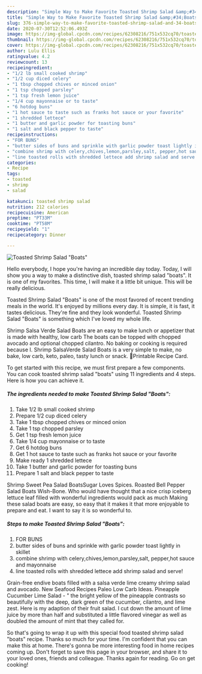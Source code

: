 ```yaml
---
description: "Simple Way to Make Favorite Toasted Shrimp Salad &amp;#34;Boats&amp;#34;"
title: "Simple Way to Make Favorite Toasted Shrimp Salad &amp;#34;Boats&amp;#34;"
slug: 376-simple-way-to-make-favorite-toasted-shrimp-salad-and-34-boats-and-34
date: 2020-07-30T12:52:06.493Z
image: https://img-global.cpcdn.com/recipes/62308216/751x532cq70/toasted-shrimp-salad-boats-recipe-main-photo.jpg
thumbnail: https://img-global.cpcdn.com/recipes/62308216/751x532cq70/toasted-shrimp-salad-boats-recipe-main-photo.jpg
cover: https://img-global.cpcdn.com/recipes/62308216/751x532cq70/toasted-shrimp-salad-boats-recipe-main-photo.jpg
author: Lulu Ellis
ratingvalue: 4.2
reviewcount: 13
recipeingredient:
- "1/2 lb small cooked shrimp"
- "1/2 cup diced celery"
- "1 tbsp chopped chives or minced onion"
- "1 tsp chopped parsley"
- "1 tsp fresh lemon juice"
- "1/4 cup mayonnaise or to taste"
- "6 hotdog buns"
- "1 hot sauce to taste such as franks hot sauce or your favorite"
- "1 shredded lettece"
- "1 butter and garlic powder for toasting buns"
- "1 salt and black pepper to taste"
recipeinstructions:
- "FOR BUNS"
- "butter sides of buns and sprinkle with garlic powder toast lightly in skillet"
- "combine shrimp with celery,chives,lemon,parsley,salt, pepper,hot sauce and mayonnaise"
- "line toasted rolls with shredded lettece add shrimp salad and serve!"
categories:
- Recipe
tags:
- toasted
- shrimp
- salad

katakunci: toasted shrimp salad 
nutrition: 212 calories
recipecuisine: American
preptime: "PT33M"
cooktime: "PT58M"
recipeyield: "1"
recipecategory: Dinner

---
```



![Toasted Shrimp Salad &#34;Boats&#34;](https://img-global.cpcdn.com/recipes/62308216/751x532cq70/toasted-shrimp-salad-boats-recipe-main-photo.jpg)

Hello everybody, I hope you're having an incredible day today. Today, I will show you a way to make a distinctive dish, toasted shrimp salad &#34;boats&#34;. It is one of my favorites. This time, I will make it a little bit unique. This will be really delicious.

Toasted Shrimp Salad &#34;Boats&#34; is one of the most favored of recent trending meals in the world. It's enjoyed by millions every day. It is simple, it is fast, it tastes delicious. They're fine and they look wonderful. Toasted Shrimp Salad &#34;Boats&#34; is something which I've loved my whole life.

Shrimp Salsa Verde Salad Boats are an easy to make lunch or appetizer that is made with healthy, low carb The boats can be topped with chopped avocado and optional chopped cilantro. No baking or cooking is required because I. Shrimp SalsaVerde Salad Boats is a very simple to make, no bake, low carb, keto, paleo, tasty lunch or snack. 🍤Printable Recipe Card.


To get started with this recipe, we must first prepare a few components. You can cook toasted shrimp salad &#34;boats&#34; using 11 ingredients and 4 steps. Here is how you can achieve it.

<!--inarticleads1-->

##### The ingredients needed to make Toasted Shrimp Salad &#34;Boats&#34;:

1. Take 1/2 lb small cooked shrimp
1. Prepare 1/2 cup diced celery
1. Take 1 tbsp chopped chives or minced onion
1. Take 1 tsp chopped parsley
1. Get 1 tsp fresh lemon juice
1. Take 1/4 cup mayonnaise or to taste
1. Get 6 hotdog buns
1. Get 1 hot sauce to taste such as franks hot sauce or your favorite
1. Make ready 1 shredded lettece
1. Take 1 butter and garlic powder for toasting buns
1. Prepare 1 salt and black pepper to taste


Shrimp Sweet Pea Salad BoatsSugar Loves Spices. Roasted Bell Pepper Salad Boats Wish-Bone. Who would have thought that a nice crisp iceberg lettuce leaf filled with wonderful ingredients would pack as much Making these salad boats are easy, so easy that it makes it that more enjoyable to prepare and eat. I want to say it is so wonderful to. 

<!--inarticleads2-->

##### Steps to make Toasted Shrimp Salad &#34;Boats&#34;:

1. FOR BUNS
1. butter sides of buns and sprinkle with garlic powder toast lightly in skillet
1. combine shrimp with celery,chives,lemon,parsley,salt, pepper,hot sauce and mayonnaise
1. line toasted rolls with shredded lettece add shrimp salad and serve!


Grain-free endive boats filled with a salsa verde lime creamy shrimp salad and avocado. New Seafood Recipes Paleo Low Carb Ideas. Pineapple Cucumber Lime Salad - &#34; the bright yellow of the pineapple contrasts so beautifully with the deep, dark green of the cucumber, cilantro, and lime zest. Here is my adaption of their fruit salad. I cut down the amount of lime juice by more than half and substituted a little flavored vinegar as well as doubled the amount of mint that they called for. 

So that's going to wrap it up with this special food toasted shrimp salad &#34;boats&#34; recipe. Thanks so much for your time. I'm confident that you can make this at home. There's gonna be more interesting food in home recipes coming up. Don't forget to save this page in your browser, and share it to your loved ones, friends and colleague. Thanks again for reading. Go on get cooking!
